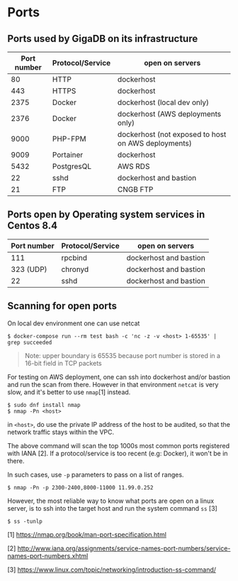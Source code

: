 # Ports

##  Ports used by GigaDB on its infrastructure

| Port number | Protocol/Service | open on servers |
| --- | --- | --- |
| 80 | HTTP | dockerhost | 
| 443 | HTTPS | dockerhost |
| 2375 | Docker | dockerhost (local dev only) |
| 2376 | Docker | dockerhost (AWS deployments only) |
| 9000 | PHP-FPM | dockerhost (not exposed to host on AWS deployments) |
| 9009 | Portainer | dockerhost |
| 5432 | PostgresQL | AWS RDS |
| 22 | sshd | dockerhost and bastion |
| 21 | FTP | CNGB FTP |


## Ports open by Operating system services in Centos 8.4

| Port number | Protocol/Service | open on servers |
| --- | --- | --- |
| 111 | rpcbind | dockerhost and bastion | 
| 323 (UDP) | chronyd | dockerhost and bastion |
| 22 | sshd | dockerhost and bastion |

## Scanning for open ports

On local dev environment one can use netcat
```
$ docker-compose run --rm test bash -c 'nc -z -v <host> 1-65535' | grep succeeded
```
>Note: upper boundary is 65535 because port number is stored in a 16-bit field in TCP packets

For testing on AWS deployment, one can ssh into dockerhost and/or bastion and run the scan from there.
However in that environment ``netcat`` is very slow, and it's better to use ``nmap``[1] instead.


```
$ sudo dnf install nmap
$ nmap -Pn <host>
```
in ``<host>``, do use the private IP address of the host to be audited, so that the network traffic 
stays within the VPC.


The above command will scan the top 1000s most common ports registered with IANA [2].
If a protocol/service is too recent (e.g: Docker), it won't be in there.

In such cases, use ``-p`` parameters to pass on a list of ranges.

```
$ nmap -Pn -p 2300-2400,8000-11000 11.99.0.252
```

However, the most reliable way to know what ports are open on a linux server, 
is to ssh into the target host and run the system command ``ss`` [3]

```
$ ss -tunlp
```

[1] https://nmap.org/book/man-port-specification.html

[2] http://www.iana.org/assignments/service-names-port-numbers/service-names-port-numbers.xhtml

[3] https://www.linux.com/topic/networking/introduction-ss-command/
